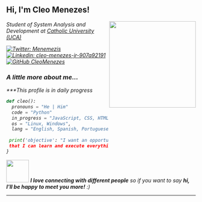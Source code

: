 <h2> Hi, I'm Cleo Menezes!</h2>
<img align='right' src="https://media.giphy.com/media/ieyl9zmCjO4b4t6qoY/giphy.gif" width="230">
<p><em>Student of System Analysis and Development at <a href="https://www.uca.edu.br">Catholic University (UCA)

[![Twitter: Menemezis](https://img.shields.io/twitter/follow/Menemezis?style=social)](https://twitter.com/Menemezis)
[![Linkedin: cleo-menezes-jr-907a92191](https://img.shields.io/badge/-cleomenezesjr-blue?style=flat-square&logo=Linkedin&logoColor=white&link=https://www.linkedin.com/in/cleo-menezes-jr-907a92191/)](https://www.linkedin.com/in/cleo-menezes-jr-907a92191/)
[![GitHub CleoMenezes](https://img.shields.io/github/followers/CleoMenezes?label=follow&style=social)](https://github.com/CleoMenezes)


### A little more about me...  
***This profile is in daily progress

```Python
def cleo():
  pronouns = "He | Him"
  code = "Python"
  in_progress = "JavaScript, CSS, HTML"
  os = "Linux, Windows",
  lang = "English, Spanish, Portuguese"
  
 print('objective': "I want an opportunity to start in the field and be able to show
 that I can learn and execute everything that is proposed to me.')
}
```

<img src="https://media.giphy.com/media/LnQjpWaON8nhr21vNW/giphy.gif" width="60"> <em><b>I love connecting with different people</b> so if you want to say <b>hi, I'll be happy to meet you more!</b> :)</em>

---
